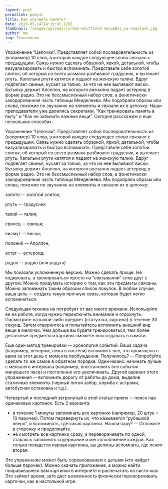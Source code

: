 ```yaml
---
layout: post
permalink: pamyat
title: Как улучшить память?
date: 2020-05-14T14:19:07.129Z
thumbnail: /images/uploads/jordan-whitfield-nwcop8zz_ya-unsplash.jpg
author: me
tag: Технологии
---
```

Упражнение “Цепочки”. Представляет собой последовательность из (например) 10 слов, в которой каждое следующее слово связано с предыдущим. Связь нужно сделать образной, яркой, детальной, чтобы визуализировать и быстро вспоминать. Представьте себе золотой слиток, об который со всего размаха разбивают градусник, и вытекает ртуть. Капельки ртути катятся и падают на женскую талию. Вдруг подбегает свинья,  кусает за талию, за что на нее выливают виски. Бутылку держит Аполлон, на которого внезапно падает астероид в форме радио. Это не бессмысленный набор слов, а фонетически закодированная часть таблицы Менделеева. Мы подобрали образы или слова, похожие по звучанию на элементы и связали их в цепочку: Наши преподаватели уже делились секретами, “Как тренировать память в быту” и  “Как не забывать важные вещи”. Сегодня расскажем о еще нескольких способах. 

Упражнение “Цепочки”. Представляет собой последовательность из (например) 10 слов, в которой каждое следующее слово связано с предыдущим. Связь нужно сделать образной, яркой, детальной, чтобы визуализировать и быстро вспоминать. Представьте себе золотой слиток, об который со всего размаха разбивают градусник, и вытекает ртуть. Капельки ртути катятся и падают на женскую талию. Вдруг подбегает свинья,  кусает за талию, за что на нее выливают виски. Бутылку держит Аполлон, на которого внезапно падает астероид в форме радио. Это не бессмысленный набор слов, а фонетически закодированная часть таблицы Менделеева. Мы подобрали образы или слова, похожие по звучанию на элементы и связали их в цепочку:

золото -- золотой слиток;

ртуть -- градусник

талий -- талия;

свинец -- свинья;

висмут -- виски;

полоний -- Аполлон;

астат -- астероид;

радон -- радио (или радуга)

Мы показали усложненную версию. Можно сделать проще. Не кодировать, а тренироваться просто на “связывании” слов друг с другом. Можно придумать историю о том, как эти предметы связаны. Можно запоминать таким образом список покупок. В любом случае, ваша цель -- создать такую прочную связь, которая будет легко вспоминаться. 

Следующая техника не потребует от вас много времени. Используйте ее на работе, когда нужно переключить внимание и отдохнуть. Посмотрите на какой-либо предмет (статуэтка, картина) в течение 30 секунд. Затем отвернитесь и попытайтесь вспомнить внешний вид вещи в мелочах. Чем дольше вы будете тренироваться, тем более детальные предметы и картины сможете воссоздавать в памяти.  

Еще один метод тренировки -- хронология событий. Ваша задача (например, вечером, лежа в постели) вспомнить все, что произошло с вами за этот день с момента пробуждения. Получилось? -- Попробуйте сделать то же самое в обратном порядке. Один нюанс: начинать лучше с меньшего интервала (например, восстановить все события минувшего часа) и постепенно его увеличивать. Другой вариант этого упражнения -- вспомнить дорогу от работы до дома, выделив статичные элементы (черный литой забор, клумба с астрами, автобусная остановка и т.д.).

Четвертый и последний затронутый в этой статье прием -- поиск  пар одинаковых картинок. Есть 2 варианта: 

* в течение 1 минуты запоминать все картинки (например, 20 штук = 10 парочек). Потом перевернуть их, что называется “рубашкой вверх”, и вспоминать, где какая картинка. Нашли пару? -- Отложите в сторонку и продолжайте.
* не смотреть все картинки сразу, а переворачивать по одной, стараясь запомнить содержание и местоположение каждой. Как только попадется парная картинка, вы должны вспомнить, где лежит вторая. 

Это упражнение может быть соревнованием с детьми (кто найдет больше парочек). Можно скачать приложение, а можно найти понравившиеся вам картинки в интернете и распечатать на листочках. Это займет время, зато даст возможность физически переворачивать карточки, как в настольной игре.